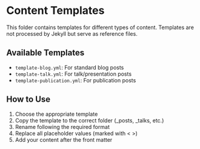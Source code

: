 # Content Templates

This folder contains templates for different types of content. 
Templates are not processed by Jekyll but serve as reference files.

## Available Templates

- `template-blog.yml`: For standard blog posts
- `template-talk.yml`: For talk/presentation posts
- `template-publication.yml`: For publication posts

## How to Use

1. Choose the appropriate template
2. Copy the template to the correct folder (_posts, _talks, etc.)
3. Rename following the required format
4. Replace all placeholder values (marked with < >)
5. Add your content after the front matter